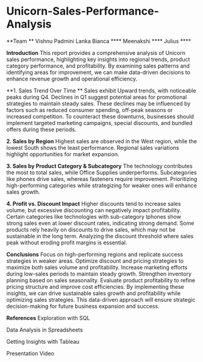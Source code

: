 # Unicorn-Sales-Performance-Analysis
**Team **
Vishnu Padmini Lanka
Bianca ****
Meenakshi ****
Julius ****

**Introduction**
This report provides a comprehensive analysis of Unicorn sales performance, highlighting key insights into regional trends, product category performance, and profitability. By examining sales patterns and identifying areas for improvement, we can make data-driven decisions to enhance revenue growth and operational efficiency.

**1.  Sales Trend Over Time **
Sales exhibit Upward trends, with noticeable peaks during Q4.
Declines in Q1 suggest potential areas for promotional strategies to maintain steady sales. These declines may be influenced by factors such as reduced consumer spending, off-peak seasons or increased competition. To counteract these downturns, businesses should implement targeted marketing campaigns, special discounts, and bundled offers during these periods. 

**2. Sales by Region**
Highest sales are observed in the West region, while the lowest South shows the least performance.
Regional sales variations highlight opportunities for market expansion.

**3. Sales by Product Category & Subcategory**
The technology contributes the most to total sales, while Office Supplies underperforms.
Subcategories like phones drive sales, whereas fasteners require improvement.
Prioritizing high-performing categories while strategizing for weaker ones will enhance sales growth.

**4. Profit vs. Discount Impact**
Higher discounts tend to increase sales volume, but excessive discounting can negatively impact profitability.
Certain categories like technologies with sub-category Iphones show strong sales even at lower discount rates, indicating strong demand.
Some products rely heavily on discounts to drive sales, which may not be sustainable in the long term.
Analyzing the discount threshold where sales peak without eroding profit margins is essential.

**Conclusions**
Focus on high-performing regions and replicate success strategies in weaker areas.
Optimize discount and pricing strategies to maximize both sales volume and profitability.
Increase marketing efforts during low-sales periods to maintain steady growth.
Strengthen inventory planning based on sales seasonality.
Evaluate product profitability to refine pricing structure and improve cost efficiencies.
By implementing these insights, we can drive sustainable sales growth and profitability while optimizing sales strategies. This data-driven approach will ensure strategic decision-making for future business expansion and success.

**References**
Exploration with SQL

Data Analysis in Spreadsheets

Getting Insights with Tableau

Presentation Video

